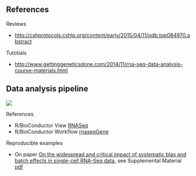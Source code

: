 ## References

Reviews

* http://cshprotocols.cshlp.org/content/early/2015/04/11/pdb.top084970.abstract

Tutotials

* http://www.gettinggeneticsdone.com/2014/11/rna-seq-data-analysis-course-materials.html

## Data analysis pipeline

![](https://pbs.twimg.com/media/CDw34KtWYAAXx-K.png)

References

* R/BioConductor View [RNASeq](http://bioconductor.org/packages/release/BiocViews.html#___RNASeq)
* R/BioConductor Workflow [rnaseqGene](http://www.bioconductor.org/help/workflows/rnaseqGene/)

Reproducible examples

* On paper [On the widespread and critical impact of systematic bias and batch effects in single-cell RNA-Seq data](http://biorxiv.org/content/early/2015/08/25/025528), see Supplemental Material [pdf](http://biorxiv.org/highwire/filestream/6808/field_highwire_adjunct_files/0/025528-1.pdf)

